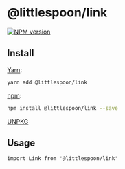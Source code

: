 # @littlespoon/link

[![NPM version](https://img.shields.io/npm/v/@littlespoon/link.svg)](https://www.npmjs.com/package/@littlespoon/link)

## Install

[Yarn](https://yarnpkg.com/package/@littlespoon/link):

```sh
yarn add @littlespoon/link
```

[npm](https://www.npmjs.com/package/@littlespoon/link):

```sh
npm install @littlespoon/link --save
```

[UNPKG](https://unpkg.com/browse/@littlespoon/link/)

## Usage

```tsx
import Link from '@littlespoon/link'
```
